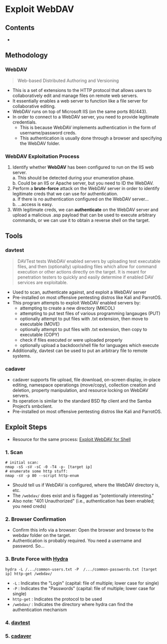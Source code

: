 # Exploit WebDAV

## Contents
- [](#)

## Methodology 

### WebDAV
> Web-based Distributed Authoring and Versioning
- This is a set of extensions to the HTTP protocol that allows users to collaboratively edit and manage files on remote web servers.
- It essentially enables a web server to function like a file server for collaborative editing.
- WebDAV runs on top of Microsoft IIS (on the same ports 80/443).
- In order to connect to a WebDAV server, you need to provide legitimate credentials.
  - This is because WebDAV implements authentication in the form of username/password creds.
  - This authentication is usually done through a browser and specifying the WebDAV folder.

### WebDAV Exploitation Process
1. Identify whether **WebDAV** has been configured to run on the IIS web server.  
  a. This should be detected during your enumeration phase.  
  b. Could be an IIS or Apache server, but you need to ID the WebDAV.  
3. Perform a **brute-force** attack on the WebDAV server in order to identify legitimate creds that we can use for authentication.  
  a. If there is no authentication configured on the WebDAV server...  
  b. ...access is easy.  
4. With legitimate creds, we can **authenticate** on the WebDAV server and upload a malicious .asp payload that can be used to execute arbitrary commands, or we can use it to obtain a reverse shell on the target.

## Tools

### davtest
> DAVTest tests WebDAV enabled servers by uploading test executable files, and then (optionally) uploading files which allow for command execution or other actions directly on the target. It is meant for penetration testers to quickly and easily determine if enabled DAV services are exploitable.
- Used to scan, authenticate against, and exploit a WebDAV server
- Pre-installed on most offensive pentesting distros like Kali and ParrotOS.
- This program attempts to exploit WebDAV enabled servers by:
  - attempting to create a new directory (MKCOL)
  - attempting to put test files of various programming langauges (PUT)
  - optionally attempt to put files with .txt extension, then move to executable (MOVE)
  - optionally attempt to put files with .txt extension, then copy to executable (COPY)
  - check if files executed or were uploaded properly
  - optionally upload a backdoor/shell file for languages which execute
- Additionally, davtest can be used to put an arbitrary file to remote systems.

### cadaver
- cadaver supports file upload, file download, on-screen display, in-place editing, namespace operationgs (move/copy), collection creation and deletion, property manipulation, and resource locking on WebDAV servers.
- Its operation is similar to the standard BSD ftp client and the Samba Project’s smbclient.
- Pre-installed on most offensive pentesting distros like Kali and ParrotOS.

## Exploit Steps

- Resource for the same process: [Exploit WebDAV for Shell](https://null-byte.wonderhowto.com/how-to/exploit-webdav-server-get-shell-0204718/)

### 1. Scan
```
# initial scan:
nmap -sS -sV -sC -0 -T4 -p- [target ip]
# enumerate some http stuff:
nmap -sV -p 80 --script http-enum
```
- Should tell us if WebDAV is configured, where the WebDAV directory is, etc.
- The `/webdav/` does exist and is flagged as "potentionally interesting."
- Also note: "401 Unauthorized" (i.e., authentication has been enabled; you need creds)

### 2. Browser Confirmation
- Confirm this info via a browser: Open the browser and browse to the webdav folder on the target.
- Authentication is probably required. You need a username and password. So...

### 3. Brute Force with [Hydra](../../hydra.md)
```
hydra -L /.../common-users.txt -P  /.../common-passwords.txt [target ip] http-get /webdav/
```
- `-L` : Indicates the "Login" (capital: file of multiple; lower case for single)
- `-P` : Indicates the "Passwords" (capital: file of multiple; lower case for single)
- `http-get` : Indicates the protocol to be used
- `/webdav/` : Indicates the directory where hydra can find the authentication mechanism

### 4. [davtest](https://www.kali.org/tools/davtest/)

### 5. [cadaver](https://www.kali.org/tools/cadaver/)

